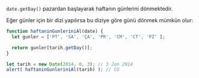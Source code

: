 `date.getDay()` pazardan başlayarak haftanın günlerini dönmektedir.

Eğer günler için bir dizi yapılırsa bu diziye göre günü dönmek mümkün olur:

```js run
function haftaninGunleriniAl(date) {
  let gunler = ['PT', 'SA', 'ÇA', 'PR', 'CM', 'CT', 'PZ' ];

  return gunler[tarih.getDay()];
}

let tarih = new Date(2014, 0, 3); // 3 Jan 2014
alert( haftaninGunleriniAl(tarih) ); // CU
```
